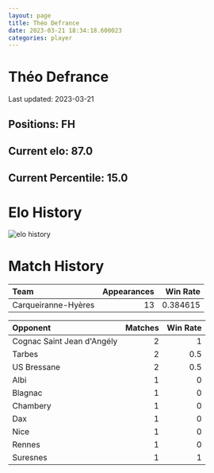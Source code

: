 ```yaml
---  
layout: page  
title: Théo Defrance  
date: 2023-03-21 18:34:18.600023  
categories: player  
---
```

# Théo Defrance


Last updated: 2023-03-21
## Positions: FH

## Current elo: 87.0

## Current Percentile: 15.0

# Elo History


![elo history](history_ThéoDefrance.png)
# Match History


| Team                |   Appearances |   Win Rate |
|:--------------------|--------------:|-----------:|
| Carqueiranne-Hyères |            13 |   0.384615 |

| Opponent                   |   Matches |   Win Rate |
|:---------------------------|----------:|-----------:|
| Cognac Saint Jean d'Angély |         2 |        1   |
| Tarbes                     |         2 |        0.5 |
| US Bressane                |         2 |        0.5 |
| Albi                       |         1 |        0   |
| Blagnac                    |         1 |        0   |
| Chambery                   |         1 |        0   |
| Dax                        |         1 |        0   |
| Nice                       |         1 |        0   |
| Rennes                     |         1 |        0   |
| Suresnes                   |         1 |        1   |